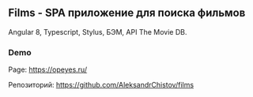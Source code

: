 <h2>Films - SPA приложение для поиска фильмов</h2>
<p>Angular 8, Typescript, Stylus, БЭМ, API The Movie DB.</p>

<h3>Demo</h3>
<p>Page: <a href="https://opeyes.ru/" target="_blank" el= "noopener">https://opeyes.ru/</a></p>
<p>Репозиторий: <a href="https://github.com/AleksandrChistov/films" target="_blank" el= "noopener">https://github.com/AleksandrChistov/films</a></p>
